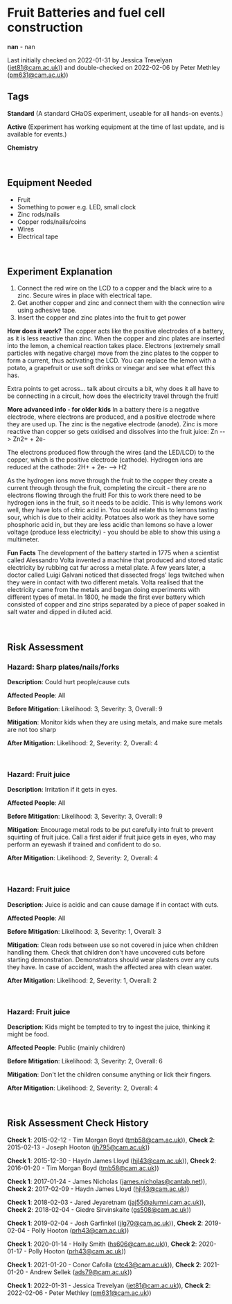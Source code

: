 # Fruit Batteries and fuel cell construction 

**nan** - nan

Last initially checked on 2022-01-31 by Jessica Trevelyan (jet81@cam.ac.uk)) and double-checked on 2022-02-06 by Peter Methley (pm631@cam.ac.uk))

## Tags
<!--- Start Tags (DO NOT REMOVE THIS COMMENT) --->

**Standard** (A standard CHaOS experiment, useable for all hands-on events.)

**Active** (Experiment has working equipment at the time of last update, and is available for events.)

**Chemistry**
<!--- End Tags (DO NOT REMOVE THIS COMMENT) --->

<br/>

## Equipment Needed 
- Fruit
- Something to power e.g. LED, small clock
- Zinc rods/nails
- Copper rods/nails/coins
- Wires
- Electrical tape

<br/>

## Experiment Explanation 

1. Connect the red wire on the LCD to a copper and the black wire to a zinc. Secure wires in place with electrical tape.
2. Get another copper and zinc and connect them with the connection wire using adhesive tape. 
3. Insert the copper and zinc plates into the fruit to get power

**How does it work?** 
The copper acts like the positive electrodes of a battery, as it is less reactive than zinc. When the copper and zinc plates are inserted into the lemon, a chemical reaction takes place. Electrons (extremely small particles with negative charge) move from the zinc plates to the copper to form a current, thus activating the LCD. You can replace the lemon with a potato, a grapefruit or use soft drinks or vinegar and see what effect this has. 

Extra points to get across... talk about circuits a bit, why does it all have to be connecting in a circuit, how does the electricity travel through the fruit! 

**More advanced info - for older kids** 
In a battery there is a negative electrode, where electrons are produced, and a positive electrode where they are used up. The zinc is the negative electrode (anode). Zinc is more reactive than copper so gets oxidised and dissolves into the fruit juice:
Zn --> Zn2+ + 2e-

The electrons produced flow through the wires (and the LED/LCD) to the copper, which is the positive electrode (cathode). Hydrogen ions are reduced at the cathode:
2H+ + 2e- --> H2

As the hydrogen ions move through the fruit to the copper they create a current through through the fruit, completing the circuit - there are no electrons flowing through the fruit! For this to work there need to be hydrogen ions in the fruit, so it needs to be acidic. This is why lemons work well, they have lots of citric acid in. You could relate this to lemons tasting sour, which is due to their acidity. Potatoes also work as they have some phosphoric acid in, but they are less acidic than lemons so have a lower voltage (produce less electricity) - you should be able to show this using a multimeter.

**Fun Facts**
The development of the battery started in 1775 when a scientist called Alessandro Volta invented a machine that produced and stored static electricity by rubbing cat fur across a metal plate. A few years later, a doctor called Luigi Galvani noticed that dissected frogs' legs twitched when they were in contact with two different metals. Volta realised that the electricity came from the metals and began doing experiments with different types of metal. In 1800, he made the first ever battery which consisted of copper and zinc strips separated by a piece of paper soaked in salt water and dipped in diluted acid. 



<br/>

## Risk Assessment

### **Hazard**: Sharp plates/nails/forks

**Description**: Could hurt people/cause cuts

**Affected People**: All

**Before Mitigation**: Likelihood: 3, Severity: 3, Overall: 9

**Mitigation**: Monitor kids when they are using metals, and make sure metals are not too sharp

**After Mitigation**: Likelihood: 2, Severity: 2, Overall: 4

<br/>

### **Hazard**: Fruit juice

**Description**: Irritation if it gets in eyes.

**Affected People**: All

**Before Mitigation**: Likelihood: 3, Severity: 3, Overall: 9

**Mitigation**: Encourage metal rods to be put carefully into fruit to prevent squirting of fruit juice.
Call a first aider if fruit juice gets in eyes, who may perform an eyewash if trained and confident to do so.

**After Mitigation**: Likelihood: 2, Severity: 2, Overall: 4

<br/>

### **Hazard**: Fruit juice

**Description**: Juice is acidic and can cause damage if in contact with cuts.

**Affected People**: All

**Before Mitigation**: Likelihood: 3, Severity: 1, Overall: 3

**Mitigation**: Clean rods between use so not covered in juice when children handling them.
Check that children don’t have uncovered cuts before starting demonstration. 
Demonstrators should wear plasters over any cuts they have.
In case of accident, wash the affected area with clean water.

**After Mitigation**: Likelihood: 2, Severity: 1, Overall: 2

<br/>

### **Hazard**: Fruit juice

**Description**: Kids might be tempted to try to ingest the juice, thinking it might be food.

**Affected People**: Public (mainly children)

**Before Mitigation**: Likelihood: 3, Severity: 2, Overall: 6

**Mitigation**: Don't let the children consume anything or lick their fingers.

**After Mitigation**: Likelihood: 2, Severity: 2, Overall: 4

<br/>

## Risk Assessment Check History 

**Check 1**: 2015-02-12 - Tim Morgan Boyd (tmb58@cam.ac.uk)), **Check 2**: 2015-02-13 - Joseph Hooton (jh795@cam.ac.uk))

**Check 1**: 2015-12-30 - Haydn James Lloyd (hjl43@cam.ac.uk)), **Check 2**: 2016-01-20 - Tim Morgan Boyd (tmb58@cam.ac.uk))

**Check 1**: 2017-01-24 - James Nicholas (james.nicholas@cantab.net)), **Check 2**: 2017-02-09 - Haydn James Lloyd (hjl43@cam.ac.uk))

**Check 1**: 2018-02-03 - Jared Jeyaretnam (jaj55@alumni.cam.ac.uk)), **Check 2**: 2018-02-04 - Giedre Sirvinskaite (gs508@cam.ac.uk))

**Check 1**: 2019-02-04 - Josh Garfinkel (jlg70@cam.ac.uk)), **Check 2**: 2019-02-04 - Polly Hooton (prh43@cam.ac.uk))

**Check 1**: 2020-01-14 - Holly Smith (hs606@cam.ac.uk)), **Check 2**: 2020-01-17 - Polly Hooton (prh43@cam.ac.uk))

**Check 1**: 2021-01-20 - Conor Cafolla (ctc43@cam.ac.uk)), **Check 2**: 2021-01-20 - Andrew Sellek (ads79@cam.ac.uk))

**Check 1**: 2022-01-31 - Jessica Trevelyan (jet81@cam.ac.uk)), **Check 2**: 2022-02-06 - Peter Methley (pm631@cam.ac.uk))